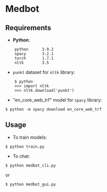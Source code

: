 # Medbot

## Requirements
- **Python**:
```
    python      3.9.2
    spacy       3.2.1
    torch       1.7.1
    nltk        3.5
```
- `punkt` dataset for `nltk` library:
```
    $ python
    >>> import nltk
    >>> nltk.download('punkt')
```
- "en_core_web_trf" model for `spacy` library:
```
$ python -m spacy download en_core_web_trf
```


## Usage
- To train models:
```
$ python train.py
```
- To chat:
```
$ python medbot_cli.py
```
or
```
$ python medbot_gui.py
```